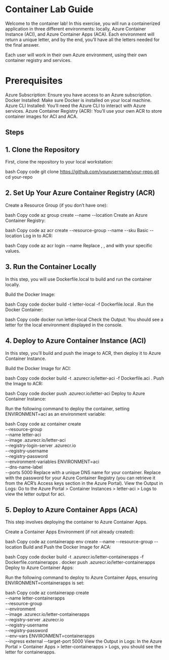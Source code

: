 # Container Lab Guide
Welcome to the container lab! In this exercise, you will run a containerized application in three different environments: locally, Azure Container Instance (ACI), and Azure Container Apps (ACA). Each environment will return a unique letter, and by the end, you’ll have all the letters needed for the final answer.

Each user will work in their own Azure environment, using their own container registry and services.

# Prerequisites
Azure Subscription: Ensure you have access to an Azure subscription.
Docker Installed: Make sure Docker is installed on your local machine.
Azure CLI Installed: You’ll need the Azure CLI to interact with Azure services.
Azure Container Registry (ACR): You’ll use your own ACR to store container images for ACI and ACA.

## Steps
## 1. Clone the Repository
First, clone the repository to your local workstation:

bash
Copy code
git clone https://github.com/yourusername/your-repo.git
cd your-repo
## 2. Set Up Your Azure Container Registry (ACR)
Create a Resource Group (if you don’t have one):

bash
Copy code
az group create --name <your-resource-group> --location <region>
Create an Azure Container Registry:

bash
Copy code
az acr create --resource-group <your-resource-group> --name <your-registry-name> --sku Basic --location <region>
Log in to ACR:

bash
Copy code
az acr login --name <your-registry-name>
Replace <your-resource-group>, <your-registry-name>, and <region> with your specific values.

## 3. Run the Container Locally
In this step, you will use Dockerfile.local to build and run the container locally.

Build the Docker Image:

bash
Copy code
docker build -t letter-local -f Dockerfile.local .
Run the Docker Container:

bash
Copy code
docker run letter-local
Check the Output:
You should see a letter for the local environment displayed in the console.

## 4. Deploy to Azure Container Instance (ACI)
In this step, you’ll build and push the image to ACR, then deploy it to Azure Container Instance.

Build the Docker Image for ACI:

bash
Copy code
docker build -t <your-registry-name>.azurecr.io/letter-aci -f Dockerfile.aci .
Push the Image to ACR:

bash
Copy code
docker push <your-registry-name>.azurecr.io/letter-aci
Deploy to Azure Container Instance:

Run the following command to deploy the container, setting ENVIRONMENT=aci as an environment variable:

bash
Copy code
az container create \
  --resource-group <your-resource-group> \
  --name letter-aci \
  --image <your-registry-name>.azurecr.io/letter-aci \
  --registry-login-server <your-registry-name>.azurecr.io \
  --registry-username <your-registry-name> \
  --registry-password <your-acr-password> \
  --environment-variables ENVIRONMENT=aci \
  --dns-name-label <unique-dns-label> \
  --ports 5000
Replace <unique-dns-label> with a unique DNS name for your container.
Replace <your-acr-password> with the password for your Azure Container Registry (you can retrieve it from the ACR’s Access keys section in the Azure Portal).
View the Output in Logs: Go to the Azure Portal > Container Instances > letter-aci > Logs to view the letter output for aci.

## 5. Deploy to Azure Container Apps (ACA)
This step involves deploying the container to Azure Container Apps.

Create a Container Apps Environment (if not already created):

bash
Copy code
az containerapp env create --name <your-containerapps-env> --resource-group <your-resource-group> --location <region>
Build and Push the Docker Image for ACA:

bash
Copy code
docker build -t <your-registry-name>.azurecr.io/letter-containerapps -f Dockerfile.containerapps .
docker push <your-registry-name>.azurecr.io/letter-containerapps
Deploy to Azure Container Apps:

Run the following command to deploy to Azure Container Apps, ensuring ENVIRONMENT=containerapps is set:

bash
Copy code
az containerapp create \
  --name letter-containerapps \
  --resource-group <your-resource-group> \
  --environment <your-containerapps-env> \
  --image <your-registry-name>.azurecr.io/letter-containerapps \
  --registry-server <your-registry-name>.azurecr.io \
  --registry-username <your-registry-name> \
  --registry-password <your-acr-password> \
  --env-vars ENVIRONMENT=containerapps \
  --ingress external --target-port 5000
View the Output in Logs: In the Azure Portal > Container Apps > letter-containerapps > Logs, you should see the letter for containerapps.